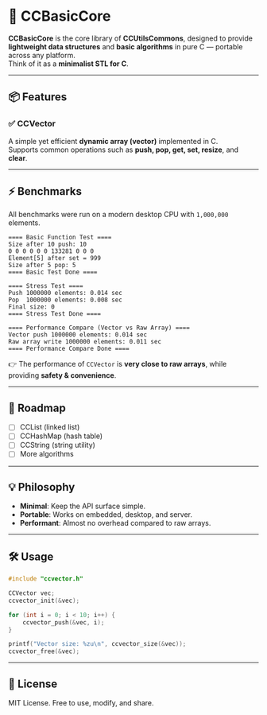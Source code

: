 # 🚀 CCBasicCore

**CCBasicCore** is the core library of **CCUtilsCommons**, designed to provide **lightweight data structures** and **basic algorithms** in pure C — portable across any platform.  
Think of it as a **minimalist STL for C**.

---

## 📦 Features

### ✅ CCVector
A simple yet efficient **dynamic array (vector)** implemented in C.  
Supports common operations such as **push, pop, get, set, resize**, and **clear**.

---

## ⚡ Benchmarks

All benchmarks were run on a modern desktop CPU with `1,000,000` elements.

```shell
==== Basic Function Test ====
Size after 10 push: 10
0 0 0 0 0 0 133281 0 0 0 
Element[5] after set = 999
Size after 5 pop: 5
==== Basic Test Done ====

==== Stress Test ====
Push 1000000 elements: 0.014 sec
Pop  1000000 elements: 0.008 sec
Final size: 0
==== Stress Test Done ====

==== Performance Compare (Vector vs Raw Array) ====
Vector push 1000000 elements: 0.014 sec
Raw array write 1000000 elements: 0.011 sec
==== Performance Compare Done ====
````

👉 The performance of `CCVector` is **very close to raw arrays**, while providing **safety & convenience**.

---

## 🔮 Roadmap

* [ ] CCList (linked list)
* [ ] CCHashMap (hash table)
* [ ] CCString (string utility)
* [ ] More algorithms

---

## 💡 Philosophy

* **Minimal**: Keep the API surface simple.
* **Portable**: Works on embedded, desktop, and server.
* **Performant**: Almost no overhead compared to raw arrays.

---

## 🛠 Usage

```c
#include "ccvector.h"

CCVector vec;
ccvector_init(&vec);

for (int i = 0; i < 10; i++) {
    ccvector_push(&vec, i);
}

printf("Vector size: %zu\n", ccvector_size(&vec));
ccvector_free(&vec);
```

---

## 📜 License

MIT License. Free to use, modify, and share.

